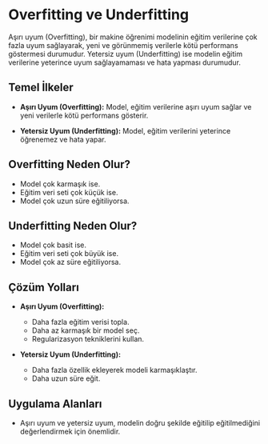 # Overfitting ve Underfitting

Aşırı uyum (Overfitting), bir makine öğrenimi modelinin eğitim verilerine çok fazla uyum sağlayarak, yeni ve görünmemiş verilerle kötü performans göstermesi durumudur. Yetersiz uyum (Underfitting) ise modelin eğitim verilerine yeterince uyum sağlayamaması ve hata yapması durumudur.

## Temel İlkeler

- **Aşırı Uyum (Overfitting):** Model, eğitim verilerine aşırı uyum sağlar ve yeni verilerle kötü performans gösterir.

- **Yetersiz Uyum (Underfitting):** Model, eğitim verilerini yeterince öğrenemez ve hata yapar.

## Overfitting Neden Olur?

- Model çok karmaşık ise.
- Eğitim veri seti çok küçük ise.
- Model çok uzun süre eğitiliyorsa.

## Underfitting Neden Olur?

- Model çok basit ise.
- Eğitim veri seti çok büyük ise.
- Model çok az süre eğitiliyorsa.

## Çözüm Yolları

- **Aşırı Uyum (Overfitting):**
  - Daha fazla eğitim verisi topla.
  - Daha az karmaşık bir model seç.
  - Regularizasyon tekniklerini kullan.

- **Yetersiz Uyum (Underfitting):**
  - Daha fazla özellik ekleyerek modeli karmaşıklaştır.
  - Daha uzun süre eğit.

## Uygulama Alanları

- Aşırı uyum ve yetersiz uyum, modelin doğru şekilde eğitilip eğitilmediğini değerlendirmek için önemlidir.